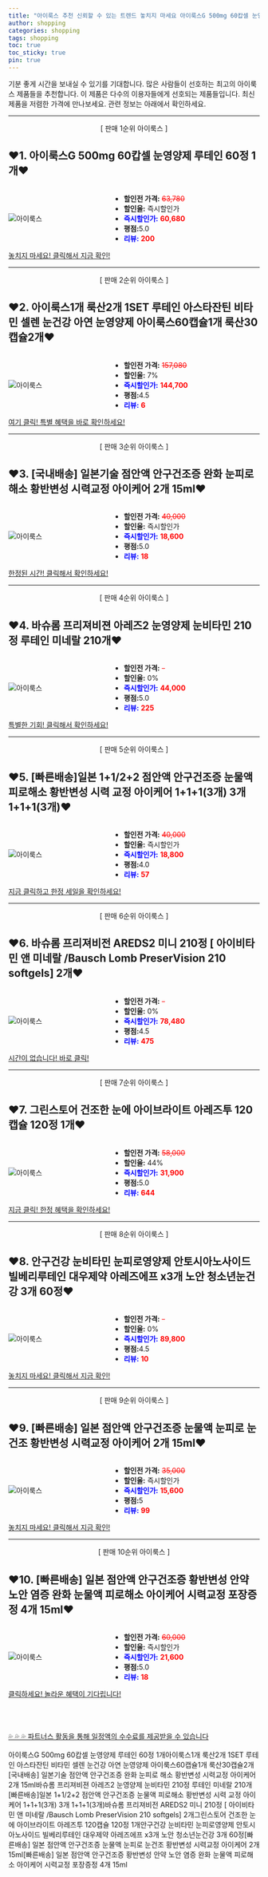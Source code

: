 ```yaml
---
title: "아이룩스 추천 신뢰할 수 있는 트렌드 놓치지 마세요 아이룩스G 500mg 60캅셀 눈영양제 루테인"
author: shopping
categories: shopping
tags: shopping
toc: true
toc_sticky: true
pin: true
---
```

기분 좋게 시간을 보내실 수 있기를 기대합니다. 많은 사람들이 선호하는 최고의 아이룩스 제품들을 추천합니다. 이 제품은 다수의 이용자들에게 선호되는 제품들입니다. 최신 제품을 저렴한 가격에 만나보세요. 관련 정보는 아래에서 확인하세요.

---
<p class="toplist" style="margin: 0 auto; display: block; width: fit-content;">[ 판매 1순위 아이룩스 ]</p>

<h2><strong>❤️1. 아이룩스G 500mg 60캅셀 눈영양제 루테인 60정 1개❤️</strong></h2>

<div style="display: flex; align-items: center;">
    <div style="flex: 0.4;">
        <img src="https://thumbnail8.coupangcdn.com/thumbnails/remote/230x230ex/image/vendor_inventory/b103/29b51642d29fad02fa4c2f2ac2b742b9797cdad0872502e15e1e54614990.jpg" alt="아이룩스" style="max-width: 100%;">
    </div>
    <div style="flex: 0.6; margin-left: 10px;">
        <ul>
            <li><strong>할인전 가격:</strong> <del style="color: red;">63,780</del></li>
            <li><strong>할인율:</strong> 즉시할인가</li>
            <li><span style='color:blue'><strong>즉시할인가:</strong></span> <span style='color:red'><strong>60,680</strong></span></li>
            <li><strong>평점:</strong>5.0</li>
            <li><span style='color:blue'><strong>리뷰:</strong></span> <span style='color:red'><strong>200</strong></span></li>
        </ul>
    </div>
</div>
<div class="center">
    <a href="https://selin100587.github.io?lptag=AF9450613&subid=githubio&pageKey=6484483267&traceid=V0-153&itemId=14209186707&vendorItemId=4944073338" class="myButton">
        놓치지 마세요! 클릭해서 지금 확인!
    </a>
</div>


---
<p class="toplist" style="margin: 0 auto; display: block; width: fit-content;">[ 판매 2순위 아이룩스 ]</p>

<h2><strong>❤️2. 아이룩스1개 룩산2개 1SET 루테인 아스타잔틴 비타민 셀렌 눈건강 아연 눈영양제 아이룩스60캡슐1개 룩산30캡슐2개❤️</strong></h2>

<div style="display: flex; align-items: center;">
    <div style="flex: 0.4;">
        <img src="https://thumbnail8.coupangcdn.com/thumbnails/remote/230x230ex/image/vendor_inventory/1dc6/bb42e0c8550baa693102392a3fe36d9cb9b27e909bc26267c4e7ed4db5cf.jpg" alt="아이룩스" style="max-width: 100%;">
    </div>
    <div style="flex: 0.6; margin-left: 10px;">
        <ul>
            <li><strong>할인전 가격:</strong> <del style="color: red;">157,080</del></li>
            <li><strong>할인율:</strong> 7%</li>
            <li><span style='color:blue'><strong>즉시할인가:</strong></span> <span style='color:red'><strong>144,700</strong></span></li>
            <li><strong>평점:</strong>4.5</li>
            <li><span style='color:blue'><strong>리뷰:</strong></span> <span style='color:red'><strong>6</strong></span></li>
        </ul>
    </div>
</div>
<div class="center">
    <a href="https://selin100587.github.io?lptag=AF9450613&subid=githubio&pageKey=7175499035&traceid=V0-153&itemId=18086643934&vendorItemId=79929726393" class="myButton">
        여기 클릭! 특별 혜택을 바로 확인하세요!
    </a>
</div>


---
<p class="toplist" style="margin: 0 auto; display: block; width: fit-content;">[ 판매 3순위 아이룩스 ]</p>

<h2><strong>❤️3. [국내배송] 일본기술 점안액 안구건조증 완화 눈피로 해소 황반변성 시력교정 아이케어 2개 15ml❤️</strong></h2>

<div style="display: flex; align-items: center;">
    <div style="flex: 0.4;">
        <img src="https://thumbnail10.coupangcdn.com/thumbnails/remote/230x230ex/image/vendor_inventory/adbf/efdf9be7fc21e9d3ed44a356d5318a6dcee0bd39a76bc114c969083e2119.jpg" alt="아이룩스" style="max-width: 100%;">
    </div>
    <div style="flex: 0.6; margin-left: 10px;">
        <ul>
            <li><strong>할인전 가격:</strong> <del style="color: red;">40,000</del></li>
            <li><strong>할인율:</strong> 즉시할인가</li>
            <li><span style='color:blue'><strong>즉시할인가:</strong></span> <span style='color:red'><strong>18,600</strong></span></li>
            <li><strong>평점:</strong>5.0</li>
            <li><span style='color:blue'><strong>리뷰:</strong></span> <span style='color:red'><strong>18</strong></span></li>
        </ul>
    </div>
</div>
<div class="center">
    <a href="https://selin100587.github.io?lptag=AF9450613&subid=githubio&pageKey=8202609658&traceid=V0-153&itemId=23518319639&vendorItemId=90789264366" class="myButton">
        한정된 시간! 클릭해서 확인하세요!
    </a>
</div>


---
<p class="toplist" style="margin: 0 auto; display: block; width: fit-content;">[ 판매 4순위 아이룩스 ]</p>

<h2><strong>❤️4. 바슈롬 프리져비젼 아레즈2 눈영양제 눈비타민 210정 루테인 미네랄 210개❤️</strong></h2>

<div style="display: flex; align-items: center;">
    <div style="flex: 0.4;">
        <img src="https://thumbnail8.coupangcdn.com/thumbnails/remote/230x230ex/image/vendor_inventory/1ef5/069a9b3d631d4e3282dce88f18d2f7ca2ddee291c2e6033f9fdde5e85e85.jpg" alt="아이룩스" style="max-width: 100%;">
    </div>
    <div style="flex: 0.6; margin-left: 10px;">
        <ul>
            <li><strong>할인전 가격:</strong> <del style="color: red;">-</del></li>
            <li><strong>할인율:</strong> 0%</li>
            <li><span style='color:blue'><strong>즉시할인가:</strong></span> <span style='color:red'><strong>44,000</strong></span></li>
            <li><strong>평점:</strong>5.0</li>
            <li><span style='color:blue'><strong>리뷰:</strong></span> <span style='color:red'><strong>225</strong></span></li>
        </ul>
    </div>
</div>
<div class="center">
    <a href="https://selin100587.github.io?lptag=AF9450613&subid=githubio&pageKey=7259530835&traceid=V0-153&itemId=18171228822&vendorItemId=70700784740" class="myButton">
        특별한 기회! 클릭해서 확인하세요!
    </a>
</div>


---
<p class="toplist" style="margin: 0 auto; display: block; width: fit-content;">[ 판매 5순위 아이룩스 ]</p>

<h2><strong>❤️5. [빠른배송]일본 1+1/2+2 점안액 안구건조증 눈물액 피로해소 황반변성 시력 교정 아이케어 1+1+1(3개) 3개 1+1+1(3개)❤️</strong></h2>

<div style="display: flex; align-items: center;">
    <div style="flex: 0.4;">
        <img src="https://thumbnail10.coupangcdn.com/thumbnails/remote/230x230ex/image/vendor_inventory/3d03/025af2c9cb189e2a7c9b6a75042410bb8800df3d5ec46a92cf53f6a8592a.jpg" alt="아이룩스" style="max-width: 100%;">
    </div>
    <div style="flex: 0.6; margin-left: 10px;">
        <ul>
            <li><strong>할인전 가격:</strong> <del style="color: red;">40,000</del></li>
            <li><strong>할인율:</strong> 즉시할인가</li>
            <li><span style='color:blue'><strong>즉시할인가:</strong></span> <span style='color:red'><strong>18,800</strong></span></li>
            <li><strong>평점:</strong>4.0</li>
            <li><span style='color:blue'><strong>리뷰:</strong></span> <span style='color:red'><strong>57</strong></span></li>
        </ul>
    </div>
</div>
<div class="center">
    <a href="https://selin100587.github.io?lptag=AF9450613&subid=githubio&pageKey=8067587575&traceid=V0-153&itemId=22696826107&vendorItemId=90790711789" class="myButton">
        지금 클릭하고 한정 세일을 확인하세요!
    </a>
</div>


---
<p class="toplist" style="margin: 0 auto; display: block; width: fit-content;">[ 판매 6순위 아이룩스 ]</p>

<h2><strong>❤️6. 바슈롬 프리져비전 AREDS2 미니 210정 [ 아이비타민 앤 미네랄 /Bausch Lomb PreserVision 210 softgels] 2개❤️</strong></h2>

<div style="display: flex; align-items: center;">
    <div style="flex: 0.4;">
        <img src="https://thumbnail6.coupangcdn.com/thumbnails/remote/230x230ex/image/vendor_inventory/a905/bd10c195c16cda72130b0a721b6d7e7c90216fe52818618997cb3f3f1288.jpg" alt="아이룩스" style="max-width: 100%;">
    </div>
    <div style="flex: 0.6; margin-left: 10px;">
        <ul>
            <li><strong>할인전 가격:</strong> <del style="color: red;">-</del></li>
            <li><strong>할인율:</strong> 0%</li>
            <li><span style='color:blue'><strong>즉시할인가:</strong></span> <span style='color:red'><strong>78,480</strong></span></li>
            <li><strong>평점:</strong>4.5</li>
            <li><span style='color:blue'><strong>리뷰:</strong></span> <span style='color:red'><strong>475</strong></span></li>
        </ul>
    </div>
</div>
<div class="center">
    <a href="https://selin100587.github.io?lptag=AF9450613&subid=githubio&pageKey=928211&traceid=V0-153&itemId=18019102025&vendorItemId=87793228834" class="myButton">
        시간이 없습니다! 바로 클릭!
    </a>
</div>


---
<p class="toplist" style="margin: 0 auto; display: block; width: fit-content;">[ 판매 7순위 아이룩스 ]</p>

<h2><strong>❤️7. 그린스토어 건조한 눈에 아이브라이트 아레즈투 120캡슐 120정 1개❤️</strong></h2>

<div style="display: flex; align-items: center;">
    <div style="flex: 0.4;">
        <img src="https://thumbnail9.coupangcdn.com/thumbnails/remote/230x230ex/image/vendor_inventory/2acc/254442a88b18559302cb0209be77cf5914ad0964751f894787a69104abb1.png" alt="아이룩스" style="max-width: 100%;">
    </div>
    <div style="flex: 0.6; margin-left: 10px;">
        <ul>
            <li><strong>할인전 가격:</strong> <del style="color: red;">58,000</del></li>
            <li><strong>할인율:</strong> 44%</li>
            <li><span style='color:blue'><strong>즉시할인가:</strong></span> <span style='color:red'><strong>31,900</strong></span></li>
            <li><strong>평점:</strong>5.0</li>
            <li><span style='color:blue'><strong>리뷰:</strong></span> <span style='color:red'><strong>644</strong></span></li>
        </ul>
    </div>
</div>
<div class="center">
    <a href="https://selin100587.github.io?lptag=AF9450613&subid=githubio&pageKey=1653286877&traceid=V0-153&itemId=17224378059&vendorItemId=89779961066" class="myButton">
        지금 클릭! 한정 혜택을 확인하세요!
    </a>
</div>


---
<p class="toplist" style="margin: 0 auto; display: block; width: fit-content;">[ 판매 8순위 아이룩스 ]</p>

<h2><strong>❤️8. 안구건강 눈비타민 눈피로영양제 안토시아노사이드 빌베리루테인 대우제약 아레즈에프 x3개 노안 청소년눈건강 3개 60정❤️</strong></h2>

<div style="display: flex; align-items: center;">
    <div style="flex: 0.4;">
        <img src="https://thumbnail9.coupangcdn.com/thumbnails/remote/230x230ex/image/vendor_inventory/5d9a/bfd68c16d0a0ee373735fe2ae7359afaa4c95391919c4968616d1ba362b2.jpg" alt="아이룩스" style="max-width: 100%;">
    </div>
    <div style="flex: 0.6; margin-left: 10px;">
        <ul>
            <li><strong>할인전 가격:</strong> <del style="color: red;">-</del></li>
            <li><strong>할인율:</strong> 0%</li>
            <li><span style='color:blue'><strong>즉시할인가:</strong></span> <span style='color:red'><strong>89,800</strong></span></li>
            <li><strong>평점:</strong>4.5</li>
            <li><span style='color:blue'><strong>리뷰:</strong></span> <span style='color:red'><strong>10</strong></span></li>
        </ul>
    </div>
</div>
<div class="center">
    <a href="https://selin100587.github.io?lptag=AF9450613&subid=githubio&pageKey=7881865959&traceid=V0-153&itemId=22502428581&vendorItemId=89544563182" class="myButton">
        놓치지 마세요! 클릭해서 지금 확인!
    </a>
</div>


---
<p class="toplist" style="margin: 0 auto; display: block; width: fit-content;">[ 판매 9순위 아이룩스 ]</p>

<h2><strong>❤️9. [빠른배송] 일본 점안액 안구건조증 눈물액 눈피로 눈건조 황반변성 시력교정 아이케어 2개 15ml❤️</strong></h2>

<div style="display: flex; align-items: center;">
    <div style="flex: 0.4;">
        <img src="https://thumbnail10.coupangcdn.com/thumbnails/remote/230x230ex/image/vendor_inventory/9f9f/b3e8d9a5f3440c0d4e4124355e2cba53d21207fb6a525447ba009c7a7efa.jpg" alt="아이룩스" style="max-width: 100%;">
    </div>
    <div style="flex: 0.6; margin-left: 10px;">
        <ul>
            <li><strong>할인전 가격:</strong> <del style="color: red;">35,000</del></li>
            <li><strong>할인율:</strong> 즉시할인가</li>
            <li><span style='color:blue'><strong>즉시할인가:</strong></span> <span style='color:red'><strong>15,600</strong></span></li>
            <li><strong>평점:</strong>5</li>
            <li><span style='color:blue'><strong>리뷰:</strong></span> <span style='color:red'><strong>99</strong></span></li>
        </ul>
    </div>
</div>
<div class="center">
    <a href="https://selin100587.github.io?lptag=AF9450613&subid=githubio&pageKey=8215591323&traceid=V0-153&itemId=23597007907&vendorItemId=90788697419" class="myButton">
        놓치지 마세요! 클릭해서 지금 확인!
    </a>
</div>


---
<p class="toplist" style="margin: 0 auto; display: block; width: fit-content;">[ 판매 10순위 아이룩스 ]</p>

<h2><strong>❤️10. [빠른배송] 일본 점안액 안구건조증 황반변성 안약 노안 염증 완화 눈물액 피로해소 아이케어 시력교정 포장증정 4개 15ml❤️</strong></h2>

<div style="display: flex; align-items: center;">
    <div style="flex: 0.4;">
        <img src="https://thumbnail6.coupangcdn.com/thumbnails/remote/230x230ex/image/vendor_inventory/832d/829eaa8787409b96fb19ad0336943fbff4376b52175e23621d95d85b059f.jpg" alt="아이룩스" style="max-width: 100%;">
    </div>
    <div style="flex: 0.6; margin-left: 10px;">
        <ul>
            <li><strong>할인전 가격:</strong> <del style="color: red;">60,000</del></li>
            <li><strong>할인율:</strong> 즉시할인가</li>
            <li><span style='color:blue'><strong>즉시할인가:</strong></span> <span style='color:red'><strong>21,600</strong></span></li>
            <li><strong>평점:</strong>5.0</li>
            <li><span style='color:blue'><strong>리뷰:</strong></span> <span style='color:red'><strong>18</strong></span></li>
        </ul>
    </div>
</div>
<div class="center">
    <a href="https://selin100587.github.io?lptag=AF9450613&subid=githubio&pageKey=8218214125&traceid=V0-153&itemId=23611997456&vendorItemId=90789563635" class="myButton">
        클릭하세요! 놀라운 혜택이 기다립니다!
    </a>
</div>

<br><br><br>[💦 💦 💦 파트너스 활동을 통해 일정액의 수수료를 제공받을 수 있습니다](https://link.coupang.com/a/bcpT2c)<br><br>아이룩스G 500mg 60캅셀 눈영양제 루테인 60정 1개아이룩스1개 룩산2개 1SET 루테인 아스타잔틴 비타민 셀렌 눈건강 아연 눈영양제 아이룩스60캡슐1개 룩산30캡슐2개[국내배송] 일본기술 점안액 안구건조증 완화 눈피로 해소 황반변성 시력교정 아이케어 2개 15ml바슈롬 프리져비젼 아레즈2 눈영양제 눈비타민 210정 루테인 미네랄 210개[빠른배송]일본 1+1/2+2 점안액 안구건조증 눈물액 피로해소 황반변성 시력 교정 아이케어 1+1+1(3개) 3개 1+1+1(3개)바슈롬 프리져비전 AREDS2 미니 210정 [ 아이비타민 앤 미네랄 /Bausch Lomb PreserVision 210 softgels] 2개그린스토어 건조한 눈에 아이브라이트 아레즈투 120캡슐 120정 1개안구건강 눈비타민 눈피로영양제 안토시아노사이드 빌베리루테인 대우제약 아레즈에프 x3개 노안 청소년눈건강 3개 60정[빠른배송] 일본 점안액 안구건조증 눈물액 눈피로 눈건조 황반변성 시력교정 아이케어 2개 15ml[빠른배송] 일본 점안액 안구건조증 황반변성 안약 노안 염증 완화 눈물액 피로해소 아이케어 시력교정 포장증정 4개 15ml